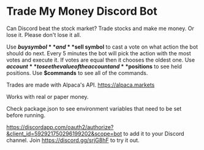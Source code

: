 # Trade My Money Discord Bot

Can Discord beat the stock market?  Trade stocks and make me money.  Or lose it.  Please don't lose it all.

Use **$buy symbol** and **$sell symbol** to cast a vote on what action the bot should do next.  Every 5 minutes the bot will pick the action with the most votes and execute it.  If votes are equal then it chooses the oldest one.  Use **$account** to see the value of the account and **$positions** to see held positions.  Use **$commands** to see all of the commands.

Trades are made with Alpaca's API. https://alpaca.markets

Works with real or paper money.

Check package.json to see environment variables that need to be set before running.

https://discordapp.com/oauth2/authorize?&client_id=592921750296199202&scope=bot to add it to your Discord channel.   Join https://discord.gg/srjG8hF to try it out.
